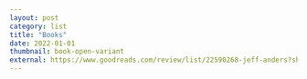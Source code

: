 ```yaml
---
layout: post
category: list
title: "Books"
date: 2022-01-01
thumbnail: book-open-variant
external: https://www.goodreads.com/review/list/22590268-jeff-anders?shelf=read
---
```

